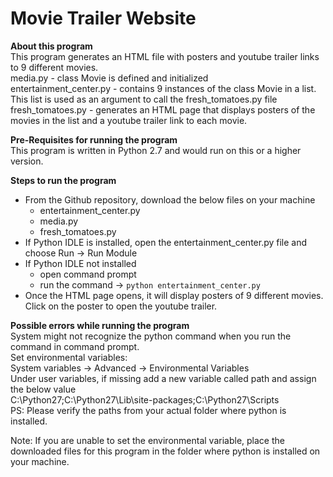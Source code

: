 #  Movie Trailer Website

**About this program**  
This program generates an HTML file with posters and youtube trailer links to 9 different movies.  
media.py - class Movie is defined and initialized  
entertainment_center.py - contains 9 instances of the class Movie in a list. This list is used as an argument to call the fresh_tomatoes.py file  
fresh_tomatoes.py - generates an HTML page that displays posters of the movies in the list and a youtube trailer link to each movie.

**Pre-Requisites for running the program**  
This program is written in Python 2.7 and would run on this or a higher version.


**Steps to run the program**
- From the Github repository, download the below files on your machine
	- entertainment_center.py
	- media.py
	- fresh_tomatoes.py
- If Python IDLE is installed, open the entertainment_center.py file and choose Run -> Run Module
- If Python IDLE not installed
	- open command prompt
	- run the command -> `python entertainment_center.py`
- Once the HTML page opens, it will display posters of 9 different movies. Click on the poster to open the youtube trailer.

	
**Possible errors while running the program**  
System might not recognize the python command when you run the command in command prompt.  
Set environmental variables:  
System variables -> Advanced -> Environmental Variables  
Under user variables, if missing add a new variable called path and assign the below value  
C:\Python27;C:\Python27\Lib\site-packages;C:\Python27\Scripts  
PS: Please verify the paths from your actual folder where python is installed.  

Note: If you are unable to set the environmental variable, place the downloaded files for this program in the folder where python is installed on your machine.
